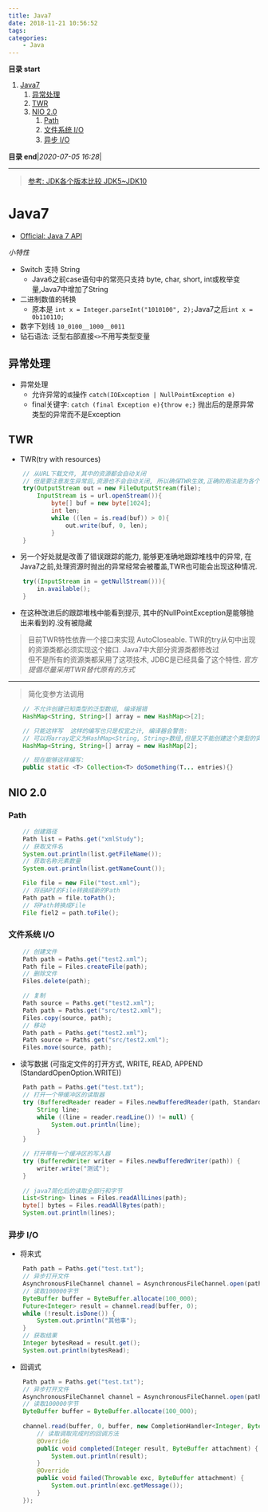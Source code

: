 ```yaml
---
title: Java7
date: 2018-11-21 10:56:52
tags: 
categories: 
    - Java
---
```


**目录 start**

1. [Java7](#java7)
    1. [异常处理](#异常处理)
    1. [TWR](#twr)
    1. [NIO 2.0](#nio-20)
        1. [Path](#path)
        1. [文件系统 I/O](#文件系统-io)
        1. [异步 I/O](#异步-io)

**目录 end**|_2020-07-05 16:28_|
****************************************

> [参考: JDK各个版本比较 JDK5~JDK10](https://blog.csdn.net/tieselingzhi/article/details/79764048s)

# Java7
- [Official: Java 7 API](https://docs.oracle.com/javase/7/docs/api/)

_小特性_
- Switch 支持 String
    - Java6之前case语句中的常亮只支持 byte, char, short, int或枚举变量,Java7中增加了String
- 二进制数值的转换
    - 原本是 `int x = Integer.parseInt("1010100", 2);`Java7之后`int x = 0b110110;`
- 数字下划线 `10_0100__1000__0011`
- 钻石语法: 泛型右部直接`<>`不用写类型变量

## 异常处理
- 异常处理
    - 允许异常的`或`操作 `catch(IOException | NullPointException e)`
    - final关键字: `catch (final Exception e){throw e;}` 抛出后的是原异常类型的异常而不是Exception

## TWR
- TWR(try with resources)
```java
    // 从URL下载文件, 其中的资源都会自动关闭
    // 但是要注意发生异常后,资源也不会自动关闭, 所以确保TWR生效,正确的用法是为各个资源声明独立变量.
    try(OutputStream out = new FileOutputStream(file);
        InputStream is = url.openStream()){
            byte[] buf = new byte[1024];
            int len; 
            while ((len = is.read(buf)) > 0){
                out.write(buf, 0, len);
            }
    }
```
- 另一个好处就是改善了错误跟踪的能力, 能够更准确地跟踪堆栈中的异常, 在Java7之前,处理资源时抛出的异常经常会被覆盖,TWR也可能会出现这种情况.
```java
    try((InputStream in = getNullStream())){
        in.available();
    }
```
- 在这种改进后的跟踪堆栈中能看到提示, 其中的NullPointException是能够抛出来看到的.没有被隐藏

> 目前TWR特性依靠一个接口来实现 AutoCloseable. TWR的try从句中出现的资源类都必须实现这个接口. Java7中大部分资源类都修改过  
> 但不是所有的资源类都采用了这项技术, JDBC是已经具备了这个特性. _官方提倡尽量采用TWR替代原有的方式_  

*********************
> 简化变参方法调用
```java
    // 不允许创建已知类型的泛型数组, 编译报错
    HashMap<String, String>[] array = new HashMap<>[2];

    // 只能这样写  这样的编写也只是权宜之计, 编译器会警告: 
    // 可以将array定义为HashMap<String, String>数组,但是又不能创建这个类型的实例  所以这里只是将原始类型实例化了放进去.
    HashMap<String, String>[] array = new HashMap[2];

    // 现在能够这样编写:
    public static <T> Collection<T> doSomething(T... entries){}
```
## NIO 2.0 
### Path
```java
    // 创建路径
    Path list = Paths.get("xmlStudy");
    // 获取文件名
    System.out.println(list.getFileName());
    // 获取名称元素数量
    System.out.println(list.getNameCount());

    File file = new File("test.xml");
    // 将旧API的File转换成新的Path
    Path path = file.toPath();
    // 将Path转换成File
    File fiel2 = path.toFile();
```

### 文件系统 I/O
```java
    // 创建文件
    Path path = Paths.get("test2.xml");
    Path file = Files.createFile(path);
    // 删除文件
    Files.delete(path);

    // 复制
    Path source = Paths.get("test2.xml");
    Path path = Paths.get("src/test2.xml");
    Files.copy(source, path);
    // 移动
    Path path = Paths.get("test2.xml");
    Path source = Paths.get("src/test2.xml");
    Files.move(source, path);
```

-	读写数据 (可指定文件的打开方式, WRITE, READ, APPEND (StandardOpenOption.WRITE))
```java
    Path path = Paths.get("test.txt");
    // 打开一个带缓冲区的读取器
    try (BufferedReader reader = Files.newBufferedReader(path, StandardCharsets.UTF_8)) {
        String line;
        while ((line = reader.readLine()) != null) {
            System.out.println(line);
        }
    }

    // 打开带有一个缓冲区的写入器
    try (BufferedWriter writer = Files.newBufferedWriter(path)) {
        writer.write("测试");
    }
    
    // java7简化后的读取全部行和字节
    List<String> lines = Files.readAllLines(path);
    byte[] bytes = Files.readAllBytes(path);
    System.out.println(lines);
```

### 异步 I/O
- 将来式
	
```java
    Path path = Paths.get("test.txt");
    // 异步打开文件
    AsynchronousFileChannel channel = AsynchronousFileChannel.open(path);
    // 读取100000字节
    ByteBuffer buffer = ByteBuffer.allocate(100_000);
    Future<Integer> result = channel.read(buffer, 0);
    while (!result.isDone()) {
        System.out.println("其他事");
    }
    // 获取结果
    Integer bytesRead = result.get();
    System.out.println(bytesRead);
```
- 回调式

```java
    Path path = Paths.get("test.txt");
    // 异步打开文件
    AsynchronousFileChannel channel = AsynchronousFileChannel.open(path);
    // 读取100000字节
    ByteBuffer buffer = ByteBuffer.allocate(100_000);
    
    channel.read(buffer, 0, buffer, new CompletionHandler<Integer, ByteBuffer>() {
        // 读取调取完成时的回调方法
        @Override
        public void completed(Integer result, ByteBuffer attachment) {
            System.out.println(result);
        }
        @Override
        public void failed(Throwable exc, ByteBuffer attachment) {
            System.out.println(exc.getMessage());
        }
    });
```

